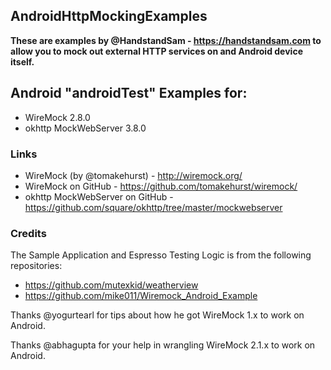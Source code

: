 ## AndroidHttpMockingExamples ##

**These are examples by @HandstandSam - https://handstandsam.com to allow you to mock out external HTTP services on and Android device itself.**

## Android "androidTest" Examples for: ##
* WireMock 2.8.0
* okhttp MockWebServer 3.8.0

### Links ###
* WireMock (by @tomakehurst) - http://wiremock.org/
* WireMock on GitHub - https://github.com/tomakehurst/wiremock/
* okhttp MockWebServer on GitHub - https://github.com/square/okhttp/tree/master/mockwebserver

### Credits ###
The Sample Application and Espresso Testing Logic is from the following repositories:
* https://github.com/mutexkid/weatherview
* https://github.com/mike011/Wiremock_Android_Example

Thanks @yogurtearl for tips about how he got WireMock 1.x to work on Android.

Thanks @abhagupta for your help in wrangling WireMock 2.1.x to work on Android.
